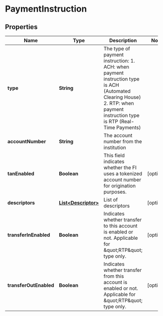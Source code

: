 

# PaymentInstruction


## Properties

| Name | Type | Description | Notes |
|------------ | ------------- | ------------- | -------------|
|**type** | **String** | The type of payment instruction: 1. ACH: when payment instruction type is ACH (Automated Clearing House) 2. RTP: when payment instruction type is RTP (Real-Time Payments) |  |
|**accountNumber** | **String** | The account number from the institution |  |
|**tanEnabled** | **Boolean** | This field indicates whether the FI uses a tokenized account number for origination purposes. |  [optional] |
|**descriptors** | [**List&lt;Descriptor&gt;**](Descriptor.md) | List of descriptors |  [optional] |
|**transferInEnabled** | **Boolean** | Indicates whether transfer to this account is enabled or not. Applicable for \&quot;RTP\&quot; type only. |  [optional] |
|**transferOutEnabled** | **Boolean** | Indicates whether transfer from this account is enabled or not. Applicable for \&quot;RTP\&quot; type only. |  [optional] |



